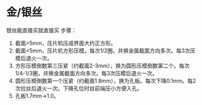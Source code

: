 # 金/银丝
银丝能直接买就直接买 
步骤：
1. 截面>5mm，压片机压成界面大约正方形。 
2. 截面<5mm，压片机方形压模。每次1/2圈，并换金属截面方向多次。每3次压模后退火一次。
3. 方形压模倒数第三压紧（约截面2-3mm），换为圆形压模倒数第二个。每次1/4-1/3圈，并换金属截面方向多次。每3次压模后退火一次。
4. 圆形压模倒数第一个压紧（约截面1.8mm），换为孔板。每次下降0.1mm。每2次拉丝后退火一次。下降孔位时丝前端压小方便入孔。
5. 孔板1.7mm->1.0。
